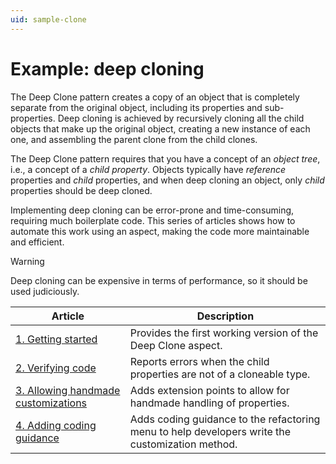 ```yaml
---
uid: sample-clone
---
```


# Example: deep cloning

The Deep Clone pattern creates a copy of an object that is completely separate from the original object, including its properties and sub-properties. Deep cloning is achieved by recursively cloning all the child objects that make up the original object, creating a new instance of each one, and assembling the parent clone from the child clones.

The Deep Clone pattern requires that you have a concept of an _object tree_, i.e., a concept of a _child property_. Objects typically have _reference_ properties and _child_ properties, and when deep cloning an object, only _child_ properties should be deep cloned.

Implementing deep cloning can be error-prone and time-consuming, requiring much boilerplate code. This series of articles shows how to automate this work using an aspect, making the code more maintainable and efficient.

> [!WARNING]
> Deep cloning can be expensive in terms of performance, so it should be used judiciously.

| Article | Description |
|--|--|
| [1. Getting started](clone-1/README.md) | Provides the first working version of the Deep Clone aspect. |
| [2. Verifying code](clone-2/README.md) | Reports errors when the child properties are not of a cloneable type. |
| [3. Allowing handmade customizations](clone-3/README.md) | Adds extension points to allow for handmade handling of properties. |
| [4. Adding coding guidance](clone-4/README.md) | Adds coding guidance to the refactoring menu to help developers write the customization method.
